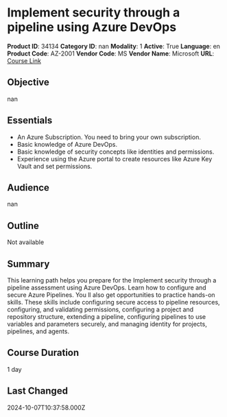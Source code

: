 # Implement security through a pipeline using Azure DevOps

**Product ID**: 34134
**Category ID**: nan
**Modality**: 1
**Active**: True
**Language**: en
**Product Code**: AZ-2001
**Vendor Code**: MS
**Vendor Name**: Microsoft
**URL**: [Course Link](https://www.fastlaneus.com/course/microsoft-az-2001)

## Objective
nan

## Essentials
- An Azure Subscription. You need to bring your own subscription.
- Basic knowledge of Azure DevOps.
- Basic knowledge of security concepts like identities and permissions.
- Experience using the Azure portal to create resources like Azure Key Vault and set permissions.

## Audience
nan

## Outline
Not available

## Summary
This learning path helps you prepare for the Implement security through a pipeline assessment using Azure DevOps. Learn how to configure and secure Azure Pipelines. You ll also get opportunities to practice hands-on skills. These skills include configuring secure access to pipeline resources, configuring, and validating permissions, configuring a project and repository structure, extending a pipeline, configuring pipelines to use variables and parameters securely, and managing identity for projects, pipelines, and agents.

## Course Duration
1 day

## Last Changed
2024-10-07T10:37:58.000Z
